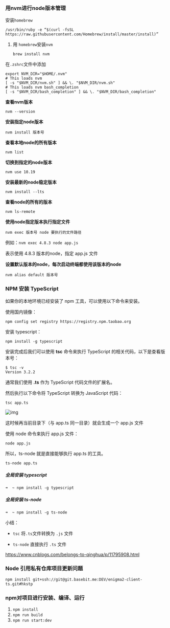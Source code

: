 ### 用nvm进行node版本管理

安装`homebrew`

`/usr/bin/ruby -e “$(curl -fsSL https://raw.githubusercontent.com/Homebrew/install/master/install)”`

1. 用 `homebrew`安装`nvm`

   `brew install nvm`

在`.zshrc`文件中添加

```
export NVM_DIR="$HOME/.nvm"
# This loads nvm
[ -s "$NVM_DIR/nvm.sh" ] && \. "$NVM_DIR/nvm.sh"  
# This loads nvm bash_completion
[ -s "$NVM_DIR/bash_completion" ] && \. "$NVM_DIR/bash_completion"  
```

**查看nvm版本**

`nvm --version`

**安装指定node版本**

`nvm install 版本号`

**查看本地node的所有版本**

`nvm list`

**切换到指定的node版本**

`nvm use 10.19`

**安装最新的node稳定版本**

`nvm install --lts`

**查看node的所有的版本**

`nvm ls-remote`

**使用node指定版本执行指定文件**

`nvm exec 版本号 node 要执行的文件路径`

例如：`nvm exec 4.8.3 node app.js`

表示使用 4.8.3 版本的node，指定 app.js 文件

**设置默认版本的node，每次启动终端都使用该版本的node**

`nvm alias default 版本号`





### NPM 安装 TypeScript

如果你的本地环境已经安装了 npm 工具，可以使用以下命令来安装。

使用国内镜像：

`npm config set registry https://registry.npm.taobao.org`

安装 typescript：

`npm install -g typescript`

安装完成后我们可以使用 **tsc** 命令来执行 TypeScript 的相关代码，以下是查看版本号：

```shell
$ tsc -v
Version 3.2.2
```

通常我们使用 **.ts** 作为 TypeScript 代码文件的扩展名。

然后执行以下命令将 TypeScript 转换为 JavaScript 代码：

`tsc app.ts`

![img](https://www.runoob.com/wp-content/uploads/2019/01/typescript_compiler.png)

这时候再当前目录下（与 app.ts 同一目录）就会生成一个 app.js 文件

使用 node 命令来执行 app.js 文件：

`node app.js`

所以，ts-node 就是直接能够执行 app.ts 的工具。

`ts-node app.ts`





##### 全局安装 typescript

`➜  ~ npm install -g typescript`

##### 全局安装 ts-node

`➜  ~ npm install -g ts-node`

小结：

* `tsc` 将` .ts `文件转换为 `.js` 文件

* `ts-node` 直接执行 `.ts` 文件

https://www.cnblogs.com/belongs-to-qinghua/p/11795908.html



### Node 引用私有仓库项目更新问题



`npm install git+ssh://git@git.basebit.me:DEV/enigma2-client-ts.git#hkstp`





### npm对项目进行安装、编译、运行

1. `npm install`
2. `npm run build`
3. `npm run start:dev`













